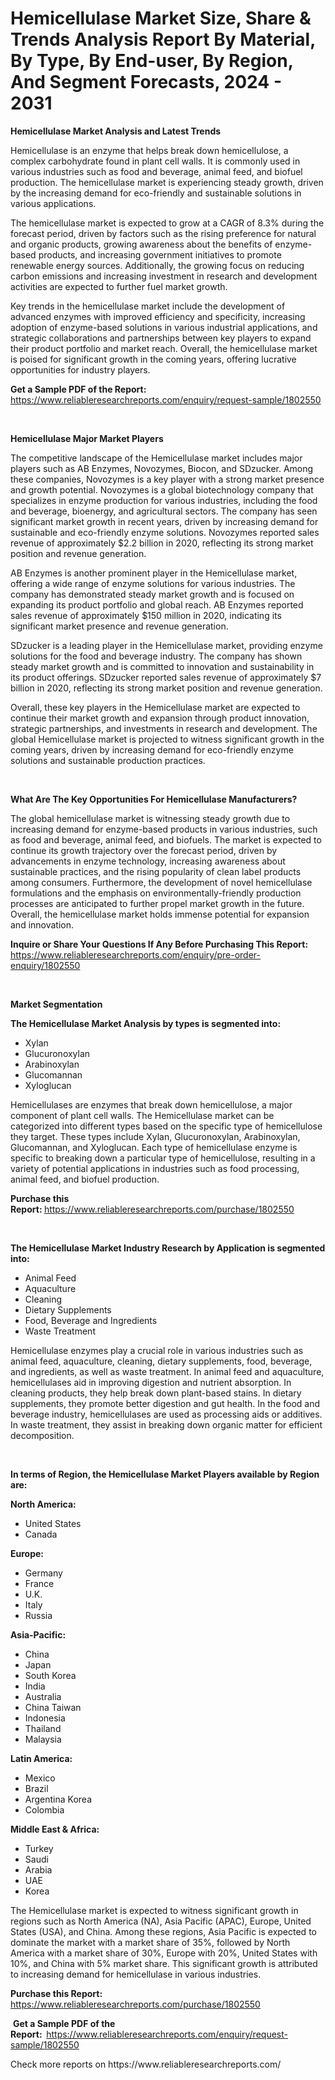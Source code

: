 <p><h1>Hemicellulase Market Size, Share & Trends Analysis Report By Material, By Type, By End-user, By Region, And Segment Forecasts, 2024 - 2031</h1></p><p><strong>Hemicellulase Market Analysis and Latest Trends</strong></p>
<p><p>Hemicellulase is an enzyme that helps break down hemicellulose, a complex carbohydrate found in plant cell walls. It is commonly used in various industries such as food and beverage, animal feed, and biofuel production. The hemicellulase market is experiencing steady growth, driven by the increasing demand for eco-friendly and sustainable solutions in various applications.</p><p>The hemicellulase market is expected to grow at a CAGR of 8.3% during the forecast period, driven by factors such as the rising preference for natural and organic products, growing awareness about the benefits of enzyme-based products, and increasing government initiatives to promote renewable energy sources. Additionally, the growing focus on reducing carbon emissions and increasing investment in research and development activities are expected to further fuel market growth.</p><p>Key trends in the hemicellulase market include the development of advanced enzymes with improved efficiency and specificity, increasing adoption of enzyme-based solutions in various industrial applications, and strategic collaborations and partnerships between key players to expand their product portfolio and market reach. Overall, the hemicellulase market is poised for significant growth in the coming years, offering lucrative opportunities for industry players.</p></p>
<p><strong>Get a Sample PDF of the Report:&nbsp;</strong> <a href="https://www.reliableresearchreports.com/enquiry/request-sample/1802550">https://www.reliableresearchreports.com/enquiry/request-sample/1802550</a></p>
<p>&nbsp;</p>
<p><strong>Hemicellulase Major Market Players</strong></p>
<p><p>The competitive landscape of the Hemicellulase market includes major players such as AB Enzymes, Novozymes, Biocon, and SDzucker. Among these companies, Novozymes is a key player with a strong market presence and growth potential. Novozymes is a global biotechnology company that specializes in enzyme production for various industries, including the food and beverage, bioenergy, and agricultural sectors. The company has seen significant market growth in recent years, driven by increasing demand for sustainable and eco-friendly enzyme solutions. Novozymes reported sales revenue of approximately $2.2 billion in 2020, reflecting its strong market position and revenue generation.</p><p>AB Enzymes is another prominent player in the Hemicellulase market, offering a wide range of enzyme solutions for various industries. The company has demonstrated steady market growth and is focused on expanding its product portfolio and global reach. AB Enzymes reported sales revenue of approximately $150 million in 2020, indicating its significant market presence and revenue generation.</p><p>SDzucker is a leading player in the Hemicellulase market, providing enzyme solutions for the food and beverage industry. The company has shown steady market growth and is committed to innovation and sustainability in its product offerings. SDzucker reported sales revenue of approximately $7 billion in 2020, reflecting its strong market position and revenue generation.</p><p>Overall, these key players in the Hemicellulase market are expected to continue their market growth and expansion through product innovation, strategic partnerships, and investments in research and development. The global Hemicellulase market is projected to witness significant growth in the coming years, driven by increasing demand for eco-friendly enzyme solutions and sustainable production practices.</p></p>
<p>&nbsp;</p>
<p><strong>What Are The Key Opportunities For Hemicellulase Manufacturers?</strong></p>
<p><p>The global hemicellulase market is witnessing steady growth due to increasing demand for enzyme-based products in various industries, such as food and beverage, animal feed, and biofuels. The market is expected to continue its growth trajectory over the forecast period, driven by advancements in enzyme technology, increasing awareness about sustainable practices, and the rising popularity of clean label products among consumers. Furthermore, the development of novel hemicellulase formulations and the emphasis on environmentally-friendly production processes are anticipated to further propel market growth in the future. Overall, the hemicellulase market holds immense potential for expansion and innovation.</p></p>
<p><strong>Inquire or Share Your Questions If Any Before Purchasing This Report:</strong> <a href="https://www.reliableresearchreports.com/enquiry/pre-order-enquiry/1802550">https://www.reliableresearchreports.com/enquiry/pre-order-enquiry/1802550</a></p>
<p>&nbsp;</p>
<p><strong>Market Segmentation</strong></p>
<p><strong>The Hemicellulase Market Analysis by types is segmented into:</strong></p>
<p><ul><li>Xylan</li><li>Glucuronoxylan</li><li>Arabinoxylan</li><li>Glucomannan</li><li>Xyloglucan</li></ul></p>
<p><p>Hemicellulases are enzymes that break down hemicellulose, a major component of plant cell walls. The Hemicellulase market can be categorized into different types based on the specific type of hemicellulose they target. These types include Xylan, Glucuronoxylan, Arabinoxylan, Glucomannan, and Xyloglucan. Each type of hemicellulase enzyme is specific to breaking down a particular type of hemicellulose, resulting in a variety of potential applications in industries such as food processing, animal feed, and biofuel production.</p></p>
<p><strong>Purchase this Report:&nbsp;</strong><a href="https://www.reliableresearchreports.com/purchase/1802550">https://www.reliableresearchreports.com/purchase/1802550</a></p>
<p>&nbsp;</p>
<p><strong>The Hemicellulase Market Industry Research by Application is segmented into:</strong></p>
<p><ul><li>Animal Feed</li><li>Aquaculture</li><li>Cleaning</li><li>Dietary Supplements</li><li>Food, Beverage and Ingredients</li><li>Waste Treatment</li></ul></p>
<p><p>Hemicellulase enzymes play a crucial role in various industries such as animal feed, aquaculture, cleaning, dietary supplements, food, beverage, and ingredients, as well as waste treatment. In animal feed and aquaculture, hemicellulases aid in improving digestion and nutrient absorption. In cleaning products, they help break down plant-based stains. In dietary supplements, they promote better digestion and gut health. In the food and beverage industry, hemicellulases are used as processing aids or additives. In waste treatment, they assist in breaking down organic matter for efficient decomposition.</p></p>
<p>&nbsp;</p>
<p><strong>In terms of Region, the Hemicellulase Market Players available by Region are:</strong></p>
<p>
    <p> <strong> North America: </strong>
        <ul>
            <li>United States</li>
            <li>Canada</li>
        </ul>
        </p> 
    <p> <strong> Europe: </strong>
        <ul>
            <li>Germany</li>
            <li>France</li>
            <li>U.K.</li>
            <li>Italy</li>
            <li>Russia</li>
        </ul>
        </p> 
    <p> <strong> Asia-Pacific: </strong>
        <ul>
            <li>China</li>
            <li>Japan</li>
            <li>South Korea</li>
            <li>India</li>
            <li>Australia</li>
            <li>China Taiwan</li>
            <li>Indonesia</li>
            <li>Thailand</li>
            <li>Malaysia</li>
        </ul>
        </p> 
    <p> <strong> Latin America: </strong>
        <ul>
            <li>Mexico</li>
            <li>Brazil</li>
            <li>Argentina Korea</li>
            <li>Colombia</li>
        </ul>
        </p> 
    <p> <strong> Middle East & Africa: </strong>
        <ul>
            <li>Turkey</li>
            <li>Saudi</li>
            <li>Arabia</li>
            <li>UAE</li>
            <li>Korea</li>
        </ul>
    </p>
    </p>
<p><p>The Hemicellulase market is expected to witness significant growth in regions such as North America (NA), Asia Pacific (APAC), Europe, United States (USA), and China. Among these regions, Asia Pacific is expected to dominate the market with a market share of 35%, followed by North America with a market share of 30%, Europe with 20%, United States with 10%, and China with 5% market share. This significant growth is attributed to increasing demand for hemicellulase in various industries.</p></p>
<p><strong>Purchase this Report: </strong><a href="https://www.reliableresearchreports.com/purchase/1802550">https://www.reliableresearchreports.com/purchase/1802550</a></p>
<p>&nbsp;<strong>Get a Sample PDF of the Report:&nbsp;&nbsp;</strong><a href="https://www.reliableresearchreports.com/enquiry/request-sample/1802550">https://www.reliableresearchreports.com/enquiry/request-sample/1802550</a></p>
<p><strong></strong></p>
<p>Check more reports on https://www.reliableresearchreports.com/</p>